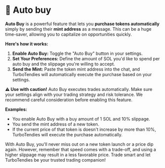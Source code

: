 # 🤖 Auto buy

**Auto Buy** is a powerful feature that lets you **purchase tokens automatically** simply by sending their **mint address** as a message. This can be a huge time-saver, allowing you to capitalize on opportunities quickly.

**Here's how it works:**

1. **Enable Auto Buy:** Toggle the "Auto Buy" button in your settings.
2. **Set Your Preferences:** Define the amount of SOL you'd like to spend per auto buy and the slippage you're willing to accept.
3. **Send the Mint:** Paste the token mint address into the chat, and TurboTendies will automatically execute the purchase based on your settings.

**⚠️ Use with caution!** Auto Buy executes trades automatically. Make sure your settings align with your trading strategy and risk tolerance. We recommend careful consideration before enabling this feature.

**Examples:**

* You enable Auto Buy with a buy amount of 1 SOL and 10% slippage.
* You send the mint address of a new token.
* If the current price of that token is doesn't increase by more than 10%, TurboTendies will execute the purchase automatically.

With Auto Buy, you'll never miss out on a new token launch or a price dip again. However, remember that speed comes with a trade-off, and using a higher slippage may result in a less favorable price. Trade smart and let TurboTendies be your trusted trading companion!
